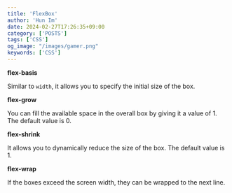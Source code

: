 ```yaml
---
title: 'FlexBox'
author: 'Hun Im'
date: 2024-02-27T17:26:35+09:00
category: ['POSTS']
tags: ['CSS']
og_image: "/images/gamer.png" 
keywords: ['CSS']
---
```


**flex-basis**

Similar to `width`, it allows you to specify the initial size of the box.

**flex-grow**

You can fill the available space in the overall box by giving it a value of 1. The default value is 0.

**flex-shrink**

It allows you to dynamically reduce the size of the box. The default value is 1.

**flex-wrap**

If the boxes exceed the screen width, they can be wrapped to the next line.
